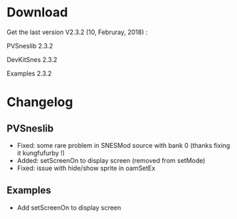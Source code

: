 # Download
Get the last version V2.3.2 (10, Februray, 2018) :

PVSneslib 2.3.2

DevKitSnes 2.3.2

Examples 2.3.2

# Changelog
## PVSneslib 
- Fixed: some rare problem in SNESMod source with bank 0 (thanks fixing it kungfufurby !)
- Added: setScreenOn to display screen (removed from setMode)
- Fixed: issue with hide/show sprite in oamSetEx
## Examples 
- Add setScreenOn to display screen